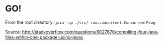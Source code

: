 GO!
===

From the root directory:
`java -cp ./src/ com.concurrent.ConcurrentProg`

Source: http://stackoverflow.com/questions/8027670/compiling-four-java-files-within-one-package-using-javac

